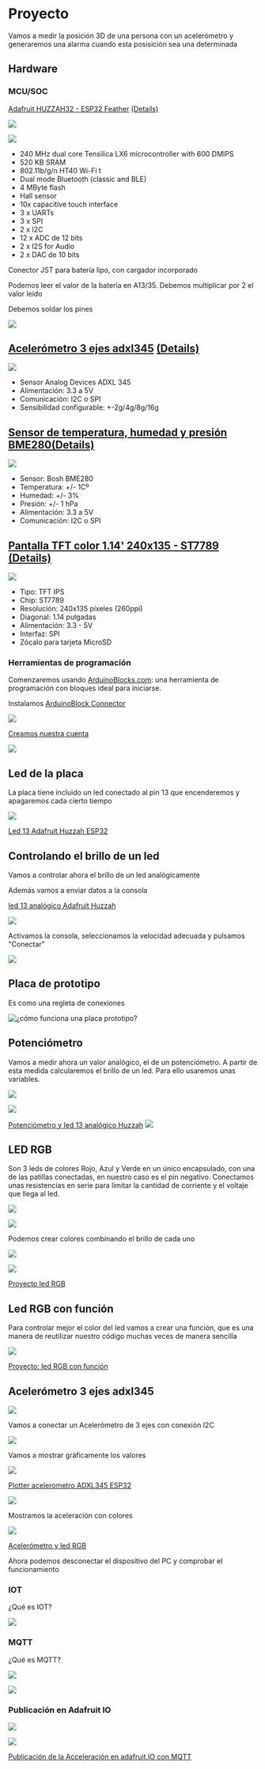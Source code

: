 # Proyecto

Vamos a medir la posición 3D de una persona con un acelerómetro y generaremos una alarma cuando esta posisición sea una determinada


## Hardware

### MCU/SOC

[Adafruit HUZZAH32 - ESP32 Feather](https://tienda.bricogeek.com/placas-adafruit-feather/1108-adafruit-huzzah32-esp32-feather.html) [(Details)](https://learn.adafruit.com/adafruit-huzzah32-esp32-feather?view=all)

![](./images/feather_3405_kit_ORIG.jpg)

![](./images/feather_3405_quarter_ORIG.jpg)

* 240 MHz dual core Tensilica LX6 microcontroller with 600 DMIPS
* 520 KB SRAM
* 802.11b/g/n HT40 Wi-Fi t
* Dual mode Bluetooth (classic and BLE)
* 4 MByte flash
* Hall sensor
* 10x capacitive touch interface
* 3 x UARTs 
* 3 x SPI 
* 2 x I2C 
* 12 x ADC de 12 bits
* 2 x I2S for Audio
* 2 x DAC de 10 bits

Conector JST para batería lipo, con cargador incorporado

Podemos leer el valor de la batería en A13/35. Debemos multiplicar por 2 el valor leído


Debemos soldar los pines

![](./images/feather_solder1.jpg)

## [Acelerómetro 3 ejes adxl345](https://tienda.bricogeek.com/acelerometros/1158-acelerometro-3-ejes-adxl345-2g4g8g16g.html) [(Details)](https://www.adafruit.com/product/1231#technical-details)

![](./images/acelerometro-3-ejes-adxl345-2g4g8g16g.jpg)

* Sensor Analog Devices ADXL 345
* Alimentación: 3.3 a 5V
* Comunicación: I2C o SPI
* Sensibilidad configurable: +-2g/4g/8g/16g

## [Sensor de temperatura, humedad y presión BME280](https://tienda.bricogeek.com/sensores-temperatura/1116-sensor-de-temperatura-humedad-y-presion-bme280.html)[(Details)](https://www.adafruit.com/product/2652)

![](./images/BME280.jpg)

* Sensor: Bosh BME280
* Temperatura: +/- 1Cº
* Humedad: +/- 3%
* Presión: +/- 1 hPa
* Alimentación: 3.3 a 5V
* Comunicación: I2C o SPI

## [Pantalla TFT color 1.14' 240x135 - ST7789](https://tienda.bricogeek.com/pantallas-lcd/1372-pantalla-tft-color-114-240x135-st7789.html) [(Details)](https://www.adafruit.com/product/4383)

![](./images/pantalla-tft-color-114-240x135-st7789.jpg)


* Tipo: TFT IPS
* Chip: ST7789
* Resolución: 240x135 píxeles (260ppi)
* Diagonal: 1.14 pulgadas
* Alimentación: 3.3 - 5V
* Interfaz: SPI
* Zócalo para tarjeta MicroSD

### Herramientas de programación

Comenzaremos usando [ArduinoBlocks.com](http://www.arduinoblocks.com): una herramienta de programación con bloques ideal para iniciarse.

Instalamos [ArduinoBlock Connector](http://www.arduinoblocks.com/web/site/abconnector5)

![](./images/ArduinoBlockConnector.png)

[Creamos nuestra cuenta](http://www.arduinoblocks.com/web/site/register)

![](./images/ArduinoBlocks_registro.png)


## Led de la placa

La placa tiene incluido un led conectado al pin 13 que encenderemos y apagaremos cada cierto tiempo

![](./images/programa_led13digital.png)

[Led 13 Adafruit Huzzah ESP32](http://www.arduinoblocks.com/web/project/782635)


## Controlando el brillo de un led

Vamos a controlar ahora el brillo de un led analógicamente

Además vamos a enviar datos a la consola

[led 13 analógico Adafruit Huzzah](http://www.arduinoblocks.com/web/project/782636)

![](./images/programa_ledAnalogico.png)


Activamos la consola, seleccionamos la velocidad adecuada y pulsamos "Conectar"

![](./images/ConsolaSerie.png)

## Placa de prototipo

Es como una regleta de conexiones

![¿cómo funciona una placa prototipo?](./images/breadboard1.gif)

## Potenciómetro

Vamos a medir ahora un valor analógico, el de un potenciómetro. A partir de esta medida calcularemos el brillo de un led. Para ello usaremos unas variables.

![](./images/led_Pot_bb.png)

![](./images/led_Pot_esquematico.png)

[Potenciómetro y led 13 analógico Huzzah](http://www.arduinoblocks.com/web/project/782641)
![](./images/programa_potenciometro.png)

## LED RGB

Son 3 leds de colores Rojo, Azul y Verde en un único encapsulado, con una de las patillas conectadas, en nuestro caso es el pin negativo. Conectamos unas resistencias en serie para limitar la cantidad de corriente y el voltaje que llega al led.

![](./images/led_RGB_bb.png)

![](./images/led_RGB_esquematico.png)


Podemos crear colores combinando el brillo de cada uno

![](./images/Colores-MezclaRGB.jpeg)

![](./images/programa_ledRGB.png)

[Proyecto led RGB](http://www.arduinoblocks.com/web/project/782626)


## Led RGB con función

Para controlar mejor el color del led vamos a crear una función, que es una manera de reutilizar nuestro código muchas veces de manera sencilla

![](./images/ledRGB_funcion.png)

[Proyecto: led RGB con función](http://www.arduinoblocks.com/web/project/782650)

## Acelerómetro 3 ejes adxl345

![](./images/accel-pitch-roll-yaw.jpg)

Vamos a conectar un Acelerómetro de 3 ejes con conexión I2C


![](./images/led_RGB_accelerometro_bb_arduinoblocks.png)

Vamos a mostrar gráficamente los valores


![](./images/programa_plotter_acelerometro.png)

[Plotter acelerometro ADXL345 ESP32](http://www.arduinoblocks.com/web/project/782655)

![](./images/grafico_Accel.png)


Mostramos la aceleración con colores

![](./images/programa_ledRGB_accel.png)

[Acelerómetro y led RGB](http://www.arduinoblocks.com/web/project/782651)

Ahora podemos desconectar el dispositivo del PC y comprobar el funcionamiento


### IOT

¿Qué es IOT?


![](./images/Internet_de_las_Cosas.jpg)

### MQTT

¿Qué es MQTT?

![](./images/MQTT_arquitectura.png)

![](./images/mqtt-architecture.png)

### Publicación en Adafruit IO

![](./images/IOT%2Breles.png)


![](./images/programa_accel_mqtt_adafruitIO.png)

[Publicación de la Acceleración en adafruit.IO con MQTT](http://www.arduinoblocks.com/web/project/782713)

